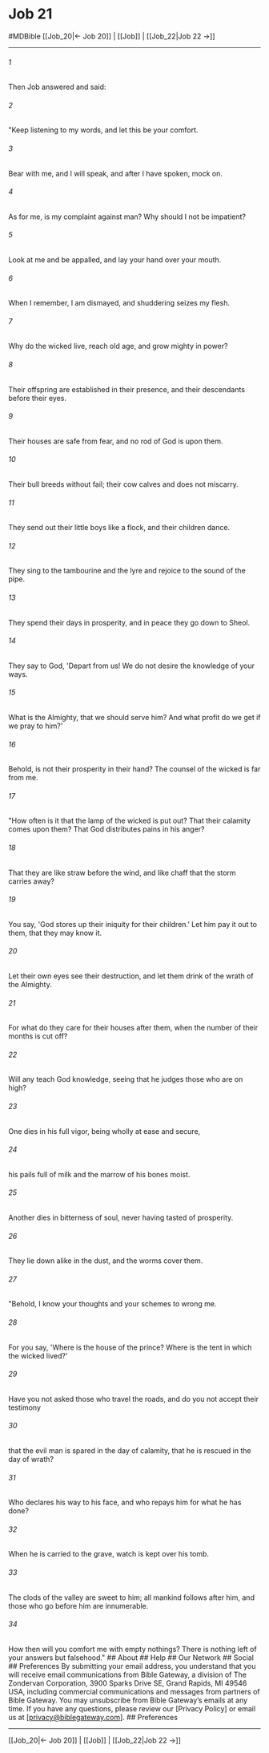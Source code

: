 # Job 21
#MDBible
[[Job_20|← Job 20]] | [[Job]] | [[Job_22|Job 22 →]]

***


###### 1 
Then Job answered and said: 

###### 2 
"Keep listening to my words, and let this be your comfort. 

###### 3 
Bear with me, and I will speak, and after I have spoken, mock on. 

###### 4 
As for me, is my complaint against man? Why should I not be impatient? 

###### 5 
Look at me and be appalled, and lay your hand over your mouth. 

###### 6 
When I remember, I am dismayed, and shuddering seizes my flesh. 

###### 7 
Why do the wicked live, reach old age, and grow mighty in power? 

###### 8 
Their offspring are established in their presence, and their descendants before their eyes. 

###### 9 
Their houses are safe from fear, and no rod of God is upon them. 

###### 10 
Their bull breeds without fail; their cow calves and does not miscarry. 

###### 11 
They send out their little boys like a flock, and their children dance. 

###### 12 
They sing to the tambourine and the lyre and rejoice to the sound of the pipe. 

###### 13 
They spend their days in prosperity, and in peace they go down to Sheol. 

###### 14 
They say to God, 'Depart from us! We do not desire the knowledge of your ways. 

###### 15 
What is the Almighty, that we should serve him? And what profit do we get if we pray to him?' 

###### 16 
Behold, is not their prosperity in their hand? The counsel of the wicked is far from me. 

###### 17 
"How often is it that the lamp of the wicked is put out? That their calamity comes upon them? That God distributes pains in his anger? 

###### 18 
That they are like straw before the wind, and like chaff that the storm carries away? 

###### 19 
You say, 'God stores up their iniquity for their children.' Let him pay it out to them, that they may know it. 

###### 20 
Let their own eyes see their destruction, and let them drink of the wrath of the Almighty. 

###### 21 
For what do they care for their houses after them, when the number of their months is cut off? 

###### 22 
Will any teach God knowledge, seeing that he judges those who are on high? 

###### 23 
One dies in his full vigor, being wholly at ease and secure, 

###### 24 
his pails full of milk and the marrow of his bones moist. 

###### 25 
Another dies in bitterness of soul, never having tasted of prosperity. 

###### 26 
They lie down alike in the dust, and the worms cover them. 

###### 27 
"Behold, I know your thoughts and your schemes to wrong me. 

###### 28 
For you say, 'Where is the house of the prince? Where is the tent in which the wicked lived?' 

###### 29 
Have you not asked those who travel the roads, and do you not accept their testimony 

###### 30 
that the evil man is spared in the day of calamity, that he is rescued in the day of wrath? 

###### 31 
Who declares his way to his face, and who repays him for what he has done? 

###### 32 
When he is carried to the grave, watch is kept over his tomb. 

###### 33 
The clods of the valley are sweet to him; all mankind follows after him, and those who go before him are innumerable. 

###### 34 
How then will you comfort me with empty nothings? There is nothing left of your answers but falsehood." ## About ## Help ## Our Network ## Social ## Preferences By submitting your email address, you understand that you will receive email communications from Bible Gateway, a division of The Zondervan Corporation, 3900 Sparks Drive SE, Grand Rapids, MI 49546 USA, including commercial communications and messages from partners of Bible Gateway. You may unsubscribe from Bible Gateway&rsquo;s emails at any time. If you have any questions, please review our [Privacy Policy] or email us at [privacy@biblegateway.com]. ## Preferences

***

[[Job_20|← Job 20]] | [[Job]] | [[Job_22|Job 22 →]]

